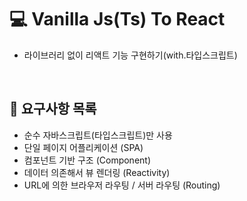 # 💻 Vanilla Js(Ts) To React

- 라이브러리 없이 리액트 기능 구현하기(with.타입스크립트)

<br />

## 📖 요구사항 목록

- 순수 자바스크립트(타입스크립트)만 사용
- 단일 페이지 어플리케이션 (SPA)
- 컴포넌트 기반 구조 (Component)
- 데이터 의존해서 뷰 렌더링 (Reactivity)
- URL에 의한 브라우저 라우팅 / 서버 라우팅 (Routing)

<br />
